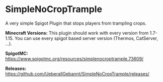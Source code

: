 # SimpleNoCropTrample
A very simple Spigot Plugin that stops players from trampling crops.


**Minecraft Versions:**
This plugin should work with every version from 1.7-1.15.
You can use every spigot based server version (Thermos, CatServer, ...).

**SpigotMC:** https://www.spigotmc.org/resources/simplenocroptrample.73609/

**Releases:** https://github.com/UeberallGebannt/SimpleNoCropTrample/releases/
